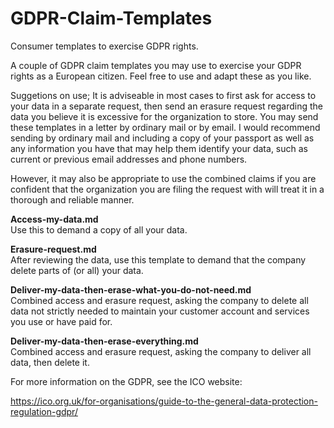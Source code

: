 # GDPR-Claim-Templates
Consumer templates to exercise GDPR rights.

A couple of GDPR claim templates you may use to exercise your GDPR rights as a European citizen. Feel free to use and adapt these as you like.

Suggetions on use;
It is adviseable in most cases to first ask for access to your data in a separate request, then send an erasure request regarding the data you believe it is excessive for the organization to store. You may send these templates in a letter by ordinary mail or by email. I would recommend sending by ordinary mail and including a copy of your passport as well as any information you have that may help them identify your data, such as current or previous email addresses and phone numbers.

However, it may also be appropriate to use the combined claims if you are confident that the organization you are filing the request with will treat it in a thorough and reliable manner.

**Access-my-data.md**<br/>
Use this to demand a copy of all your data.

**Erasure-request.md**<br/>
After reviewing the data, use this template to demand that the company delete parts of (or all) your data.

**Deliver-my-data-then-erase-what-you-do-not-need.md**<br/>
Combined access and erasure request, asking the company to delete all data not strictly needed to maintain your customer account and services you use or have paid for.

**Deliver-my-data-then-erase-everything.md**<br/>
Combined access and erasure request, asking the company to deliver all data, then delete it.

For more information on the GDPR, see the ICO website:

https://ico.org.uk/for-organisations/guide-to-the-general-data-protection-regulation-gdpr/
